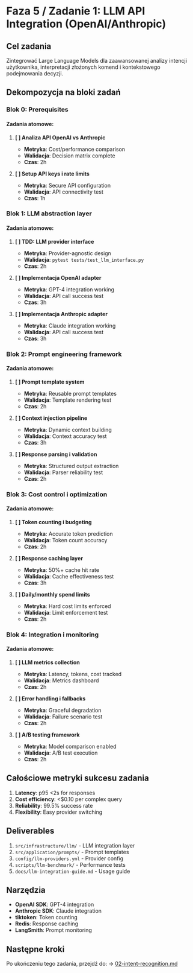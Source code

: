 # Faza 5 / Zadanie 1: LLM API Integration (OpenAI/Anthropic)

## Cel zadania
Zintegrować Large Language Models dla zaawansowanej analizy intencji użytkownika, interpretacji złożonych komend i kontekstowego podejmowania decyzji.

## Dekompozycja na bloki zadań

### Blok 0: Prerequisites
#### Zadania atomowe:
1. **[ ] Analiza API OpenAI vs Anthropic**
   - **Metryka**: Cost/performance comparison
   - **Walidacja**: Decision matrix complete
   - **Czas**: 2h

2. **[ ] Setup API keys i rate limits**
   - **Metryka**: Secure API configuration
   - **Walidacja**: API connectivity test
   - **Czas**: 1h

### Blok 1: LLM abstraction layer

#### Zadania atomowe:
1. **[ ] TDD: LLM provider interface**
   - **Metryka**: Provider-agnostic design
   - **Walidacja**: `pytest tests/test_llm_interface.py`
   - **Czas**: 2h

2. **[ ] Implementacja OpenAI adapter**
   - **Metryka**: GPT-4 integration working
   - **Walidacja**: API call success test
   - **Czas**: 3h

3. **[ ] Implementacja Anthropic adapter**
   - **Metryka**: Claude integration working
   - **Walidacja**: API call success test
   - **Czas**: 3h

### Blok 2: Prompt engineering framework

#### Zadania atomowe:
1. **[ ] Prompt template system**
   - **Metryka**: Reusable prompt templates
   - **Walidacja**: Template rendering test
   - **Czas**: 2h

2. **[ ] Context injection pipeline**
   - **Metryka**: Dynamic context building
   - **Walidacja**: Context accuracy test
   - **Czas**: 3h

3. **[ ] Response parsing i validation**
   - **Metryka**: Structured output extraction
   - **Walidacja**: Parser reliability test
   - **Czas**: 2h

### Blok 3: Cost control i optimization

#### Zadania atomowe:
1. **[ ] Token counting i budgeting**
   - **Metryka**: Accurate token prediction
   - **Walidacja**: Token count accuracy
   - **Czas**: 2h

2. **[ ] Response caching layer**
   - **Metryka**: 50%+ cache hit rate
   - **Walidacja**: Cache effectiveness test
   - **Czas**: 3h

3. **[ ] Daily/monthly spend limits**
   - **Metryka**: Hard cost limits enforced
   - **Walidacja**: Limit enforcement test
   - **Czas**: 2h

### Blok 4: Integration i monitoring

#### Zadania atomowe:
1. **[ ] LLM metrics collection**
   - **Metryka**: Latency, tokens, cost tracked
   - **Walidacja**: Metrics dashboard
   - **Czas**: 2h

2. **[ ] Error handling i fallbacks**
   - **Metryka**: Graceful degradation
   - **Walidacja**: Failure scenario test
   - **Czas**: 2h

3. **[ ] A/B testing framework**
   - **Metryka**: Model comparison enabled
   - **Walidacja**: A/B test execution
   - **Czas**: 2h

## Całościowe metryki sukcesu zadania

1. **Latency**: p95 <2s for responses
2. **Cost efficiency**: <$0.10 per complex query
3. **Reliability**: 99.5% success rate
4. **Flexibility**: Easy provider switching

## Deliverables

1. `src/infrastructure/llm/` - LLM integration layer
2. `src/application/prompts/` - Prompt templates
3. `config/llm-providers.yml` - Provider config
4. `scripts/llm-benchmark/` - Performance tests
5. `docs/llm-integration-guide.md` - Usage guide

## Narzędzia

- **OpenAI SDK**: GPT-4 integration
- **Anthropic SDK**: Claude integration
- **tiktoken**: Token counting
- **Redis**: Response caching
- **LangSmith**: Prompt monitoring

## Następne kroki

Po ukończeniu tego zadania, przejdź do:
→ [02-intent-recognition.md](./02-intent-recognition.md)